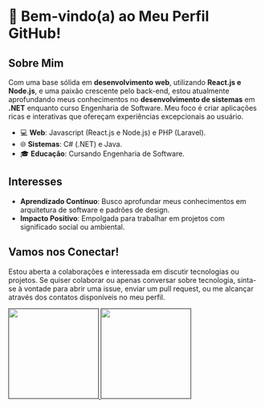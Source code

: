 # 👋 Bem-vindo(a) ao Meu Perfil GitHub!

## Sobre Mim
Com uma base sólida em **desenvolvimento web**, utilizando **React.js e Node.js**, e uma paixão crescente pelo back-end, estou atualmente aprofundando meus conhecimentos no **desenvolvimento de sistemas** em **.NET** enquanto curso Engenharia de Software. Meu foco é criar aplicações ricas e interativas que ofereçam experiências excepcionais ao usuário. 

- 💻 **Web**: Javascript (React.js e Node.js) e PHP (Laravel).
- 🌐 **Sistemas**: C# (.NET) e Java.
- 🎓 **Educação**: Cursando Engenharia de Software.

## Interesses
- **Aprendizado Contínuo**: Busco aprofundar meus conhecimentos em arquitetura de software e padrões de design.
- **Impacto Positivo**: Empolgada para trabalhar em projetos com significado social ou ambiental.

## Vamos nos Conectar!
Estou aberta a colaborações e interessada em discutir tecnologias ou projetos. Se quiser colaborar ou apenas conversar sobre tecnologia, sinta-se à vontade para abrir uma issue, enviar um pull request, ou me alcançar através dos contatos disponíveis no meu perfil.

<div>
<a href="">
<img height="180em" src="https://github-readme-stats.vercel.app/api?username=fatimadachari&theme=flag-india&locale=pt-br">
<img height="180em" src="https://github-readme-stats.vercel.app/api/top-langs/?username=fatimadachari&theme=flag-india&layout=compact&locale=pt-br">
</div>

